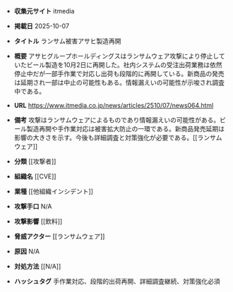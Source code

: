 - **収集元サイト**
itmedia

- **掲載日**
2025-10-07

- **タイトル**
ランサム被害アサヒ製造再開

- **概要**
アサヒグループホールディングスはランサムウェア攻撃により停止していたビール製造を10月2日に再開した。社内システムの受注出荷業務は依然停止中だが一部手作業で対応し出荷も段階的に再開している。新商品の発売は延期され一部は中止の可能性もある。情報漏えいの可能性が示唆され調査中である。

- **URL**
https://www.itmedia.co.jp/news/articles/2510/07/news064.html

- **備考**
攻撃はランサムウェアによるものであり情報漏えいの可能性がある。ビール製造再開や手作業対応は被害拡大防止の一環である。新商品発売延期は影響の大きさを示す。今後も詳細調査と対策強化が必要である。[[ランサムウェア]]

- **分類**
[[攻撃者]]

- **組織名**
[[CVE]]

- **業種**
[[他組織インシデント]]

- **攻撃手口**
N/A

- **攻撃影響**
[[飲料]]

- **脅威アクター**
[[ランサムウェア]]

- **原因**
N/A

- **対処方法**
[[N/A]]

- **ハッシュタグ**
手作業対応、段階的出荷再開、詳細調査継続、対策強化必須
